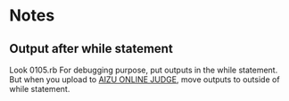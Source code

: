 # Notes

## Output after while statement
Look 0105.rb
For debugging purpose, put outputs in the while statement. 
But when you upload to [AIZU ONLINE JUDGE](http://judge.u-aizu.ac.jp/onlinejudge/index.jsp), move outputs to outside of while statement.



